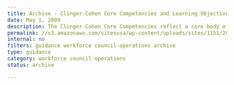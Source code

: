 ```yaml
---
title: Archive - Clinger-Cohen Core Competencies and Learning Objectives (2008)
date: May 1, 2009
description: The Clinger-Cohen Core Competencies reflect a core body of competency areas identified by the Federal CIO Council in 2008 as fundamental to the effective management of federal technology resources.
permalink: //s3.amazonaws.com/sitesusa/wp-content/uploads/sites/1151/2016/10/2008-Final-For-Posting-Learning-Objectives_1.doc
internal: no
filters: guidance workforce council-operations archive
type: guidance
category: workforce council-operations
status: archive

---
```

